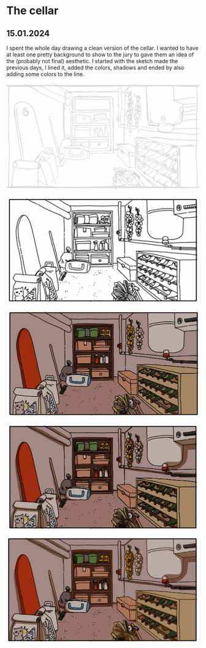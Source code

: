 # The cellar

## 15.01.2024

I spent the whole day drawing a clean version of the cellar. I wanted to have at least one pretty background to show to the jury to gave them an idea of the (probably not final) aesthetic. I started with the sketch made the previous days, I lined it, added the colors, shadows and ended by also adding some colors to the line.

![](images/20240115/cellar1-sketch.png)

![](images/20240115/cellar2-line.png)

![](images/20240115/cellar3-colors.png)

![](images/20240115/cellar4-shadows.png)

![](images/20240115/cellar5-linecolor.png)
